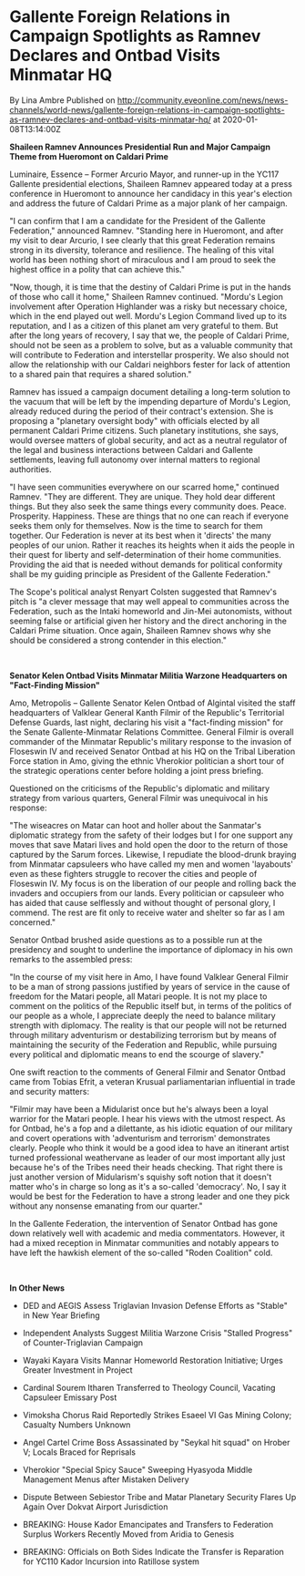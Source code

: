 # Gallente Foreign Relations in Campaign Spotlights as Ramnev Declares and Ontbad Visits Minmatar HQ
By Lina Ambre
Published on http://community.eveonline.com/news/news-channels/world-news/gallente-foreign-relations-in-campaign-spotlights-as-ramnev-declares-and-ontbad-visits-minmatar-hq/ at 2020-01-08T13:14:00Z

 **Shaileen Ramnev Announces Presidential Run and Major Campaign Theme from Hueromont on Caldari Prime**

Luminaire, Essence – Former Arcurio Mayor, and runner-up in the YC117 Gallente presidential elections, Shaileen Ramnev appeared today at a press conference in Hueromont to announce her candidacy in this year's election and address the future of Caldari Prime as a major plank of her campaign.

"I can confirm that I am a candidate for the President of the Gallente Federation," announced Ramnev. "Standing here in Hueromont, and after my visit to dear Arcurio, I see clearly that this great Federation remains strong in its diversity, tolerance and resilience. The healing of this vital world has been nothing short of miraculous and I am proud to seek the highest office in a polity that can achieve this."

"Now, though, it is time that the destiny of Caldari Prime is put in the hands of those who call it home," Shaileen Ramnev continued. "Mordu's Legion involvement after Operation Highlander was a risky but necessary choice, which in the end played out well. Mordu's Legion Command lived up to its reputation, and I as a citizen of this planet am very grateful to them. But after the long years of recovery, I say that we, the people of Caldari Prime, should not be seen as a problem to solve, but as a valuable community that will contribute to Federation and interstellar prosperity. We also should not allow the relationship with our Caldari neighbors fester for lack of attention to a shared pain that requires a shared solution."

Ramnev has issued a campaign document detailing a long-term solution to the vacuum that will be left by the impending departure of Mordu's Legion, already reduced during the period of their contract's extension. She is proposing a "planetary oversight body" with officials elected by all permanent Caldari Prime citizens. Such planetary institutions, she says, would oversee matters of global security, and act as a neutral regulator of the legal and business interactions between Caldari and Gallente settlements, leaving full autonomy over internal matters to regional authorities.

"I have seen communities everywhere on our scarred home," continued Ramnev. "They are different. They are unique. They hold dear different things. But they also seek the same things every community does. Peace. Prosperity. Happiness. These are things that no one can reach if everyone seeks them only for themselves. Now is the time to search for them together. Our Federation is never at its best when it 'directs' the many peoples of our union. Rather it reaches its heights when it aids the people in their quest for liberty and self-determination of their home communities. Providing the aid that is needed without demands for political conformity shall be my guiding principle as President of the Gallente Federation."

The Scope's political analyst Renyart Colsten suggested that Ramnev's pitch is "a clever message that may well appeal to communities across the Federation, such as the Intaki homeworld and Jin-Mei autonomists, without seeming false or artificial given her history and the direct anchoring in the Caldari Prime situation. Once again, Shaileen Ramnev shows why she should be considered a strong contender in this election."

&nbsp;

**Senator Kelen Ontbad Visits Minmatar Militia Warzone Headquarters on "Fact-Finding Mission"**

Amo, Metropolis – Gallente Senator Kelen Ontbad of Algintal visited the staff headquarters of Valklear General Kanth Filmir of the Republic's Territorial Defense Guards, last night, declaring his visit a "fact-finding mission" for the Senate Gallente-Minmatar Relations Committee. General Filmir is overall commander of the Minmatar Republic's military response to the invasion of Floseswin IV and received Senator Ontbad at his HQ on the Tribal Liberation Force station in Amo, giving the ethnic Vherokior politician a short tour of the strategic operations center before holding a joint press briefing.

Questioned on the criticisms of the Republic's diplomatic and military strategy from various quarters, General Filmir was unequivocal in his response:

"The wiseacres on Matar can hoot and holler about the Sanmatar's diplomatic strategy from the safety of their lodges but I for one support any moves that save Matari lives and hold open the door to the return of those captured by the Sarum forces. Likewise, I repudiate the blood-drunk braying from Minmatar capsuleers who have called my men and women 'layabouts' even as these fighters struggle to recover the cities and people of Floseswin IV. My focus is on the liberation of our people and rolling back the invaders and occupiers from our lands. Every politician or capsuleer who has aided that cause selflessly and without thought of personal glory, I commend. The rest are fit only to receive water and shelter so far as I am concerned."

Senator Ontbad brushed aside questions as to a possible run at the presidency and sought to underline the importance of diplomacy in his own remarks to the assembled press:

"In the course of my visit here in Amo, I have found Valklear General Filmir to be a man of strong passions justified by years of service in the cause of freedom for the Matari people, all Matari people. It is not my place to comment on the politics of the Republic itself but, in terms of the politics of our people as a whole, I appreciate deeply the need to balance military strength with diplomacy. The reality is that our people will not be returned through military adventurism or destabilizing terrorism but by means of maintaining the security of the Federation and Republic, while pursuing every political and diplomatic means to end the scourge of slavery."

One swift reaction to the comments of General Filmir and Senator Ontbad came from Tobias Efrit, a veteran Krusual parliamentarian influential in trade and security matters:

"Filmir may have been a Midularist once but he's always been a loyal warrior for the Matari people. I hear his views with the utmost respect. As for Ontbad, he's a fop and a dilettante, as his idiotic equation of our military and covert operations with 'adventurism and terrorism' demonstrates clearly. People who think it would be a good idea to have an itinerant artist turned professional weathervane as leader of our most important ally just because he's of the Tribes need their heads checking. That right there is just another version of Midularism's squishy soft notion that it doesn't matter who's in charge so long as it's a so-called 'democracy'. No, I say it would be best for the Federation to have a strong leader and one they pick without any nonsense emanating from our quarter."

In the Gallente Federation, the intervention of Senator Ontbad has gone down relatively well with academic and media commentators. However, it had a mixed reception in Minmatar communities and notably appears to have left the hawkish element of the so-called "Roden Coalition" cold.

&nbsp;

**In Other News**

- DED and AEGIS Assess Triglavian Invasion Defense Efforts as "Stable" in New Year Briefing

- Independent Analysts Suggest Militia Warzone Crisis "Stalled Progress" of Counter-Triglavian Campaign

- Wayaki Kayara Visits Mannar Homeworld Restoration Initiative; Urges Greater Investment in Project

- Cardinal Sourem Itharen Transferred to Theology Council, Vacating Capsuleer Emissary Post

- Vimoksha Chorus Raid Reportedly Strikes Esaeel VI Gas Mining Colony; Casualty Numbers Unknown

- Angel Cartel Crime Boss Assassinated by "Seykal hit squad" on Hrober V; Locals Braced for Reprisals

- Vherokior "Special Spicy Sauce" Sweeping Hyasyoda Middle Management Menus after Mistaken Delivery

- Dispute Between Sebiestor Tribe and Matar Planetary Security Flares Up Again Over Dokvat Airport Jurisdiction

- BREAKING: House Kador Emancipates and Transfers to Federation Surplus Workers Recently Moved from Aridia to Genesis

- BREAKING: Officials on Both Sides Indicate the Transfer is Reparation for YC110 Kador Incursion into Ratillose system  
 &nbsp;

&nbsp;

